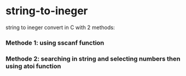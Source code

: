 # string-to-ineger
string to ineger convert in C with 2 methods:

### Methode 1: using sscanf function

### Methode 2: searching in string and selecting numbers then using atoi function


